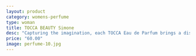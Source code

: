 ```yaml
---
layout: product
category: womens-perfume
type: woman
title: TOCCA BEAUTY Simone
desc: "Capturing the imagination, each TOCCA Eau de Parfum brings a distinct character into the world. Simone is a fragrance that evokes waves cresting along the white sand of Sydney’s Bondi Beach, as the sea fills with surfers and swimmers alike. With sunkissed hair and bronzed skin, the fearless young beauty dives into the spray."
price: "60.00"
image: perfume-10.jpg 
---
```



